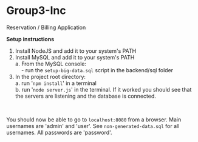 # Group3-Inc
Reservation / Billing Application

**Setup instructions**<br />

1. Install NodeJS and add it to your system's PATH<br />
2. Install MySQL and add it to your system's PATH<br />
    a. From the MySQL console:<br />
        &nbsp;&nbsp;&nbsp; - run the `setup-big-data.sql` script in the backend/sql folder<br />
3. In the project root directory:<br />
    a. run '`npm install`' in a terminal<br />
    b. run '`node server.js`' in the terminal. If it worked you should see that the servers
    are listening and the database is connected.<br />
<br />

You should now be able to go to `localhost:8080` from a browser. Main usernames are 'admin' and 'user'.
See `non-generated-data.sql` for all usernames. All passwords are 'password'. 
